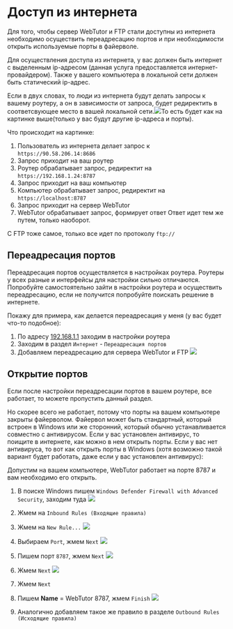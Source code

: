 # Доступ из интернета

Для того, чтобы сервер WebTutor и FTP стали доступны из интернета необходимо осуществить переадресацию портов и при необходимости открыть используемые порты в файерволе.

Для осуществления доступа из интернета, у вас должен быть интернет с выделенным ip-адресом \(данная услуга предоставляется интернет-провайдером\). Также у вашего компьютера в локальной сети должен быть статический ip-адрес.

Если в двух словах, то люди из интернета будут делать запросы к вашему роутеру, а он в зависимости от запроса, будет редиректить в соответсвующее место в вашей локальной сети.![](/Development/TestSystem/InternetAccess/1.jpg)То есть будет как на картинке выше\(только у вас будут другие ip-адреса и порты\).

Что происходит на картинке:

1. Пользователь из интернета делает запрос к `https://90.58.206.14:8686`
2. Запрос приходит на ваш роутер
3. Роутер обрабатывает запрос, редиректит на `https://192.168.1.24:8787`
4. Запрос приходит на ваш компьютер
5. Компьютер обрабатывает запрос, редиректит на `https://localhost:8787`
6. Запрос приходит на сервер WebTutor
7. WebTutor обрабатывает запрос, формирует ответ
   Ответ идет тем же путем, только наоборот.

C FTP тоже самое, только все идет по протоколу `ftp://`

## Переадресация портов

Переадресация портов осуществляется в настройках роутера. Роутеры у всех разные и интерфейсы для настройки сильно отличаются. Попробуйте самостоятельно зайти в настройки роутера и осуществить переадресацию, если не получится попробуйте поискать решение в интернете.

Покажу для примера, как делается переадресация у меня \(у вас будет что-то подобное\):

1. По адресу [192.168.1.1](/192.168.1.1) заходим в настройки роутера
2. Заходим в раздел `Интернет` - `Переадресация портов`
3. Добавляем переадресацию для сервера WebTutor и FTP
   ![](/Development/TestSystem/InternetAccess/2.jpg)

## Открытие портов

Если после настройки переадресации портов в вашем роутере, все работает, то можете пропустить данный раздел.

Но скорее всего не работает, потому что порты на вашем компьютере закрыты файерволом. Файервол может быть стандартный, который встроен в Windows или же сторонний, который обычно устанавливается совместно с антивирусом. Если у вас установлен антивирус, то поищите в интернете, как можно в нем открыть порты. Если у вас нет антивируса, то вот как открыть порты в Windows \(хотя возможно такой вариант будет работать, даже если у вас установлен антивирус\):  
  
Допустим на вашем компьютере, WebTutor работает на порте 8787 и вам необходимо его открыть.

1. В поиске Windows пишем `Windows Defender Firewall with Advanced Security`, заходим туда
   ![](/Development/TestSystem/InternetAccess/3.jpg)

2. Жмем на `Inbound Rules (Входящие правила)`
3. Жмем на `New Rule...`
   ![](/Development/TestSystem/InternetAccess/4.jpg)

4. Выбираем `Port`, жмем `Next`
   ![](/Development/TestSystem/InternetAccess/5.jpg)

5. Пишем порт `8787`, жмем `Next`
   ![](/Development/TestSystem/InternetAccess/6.jpg)

6. Жмем `Next`
   ![](/Development/TestSystem/InternetAccess/7.jpg)

7. Жмем `Next`
8. Пишем **Name** = WebTutor 8787, жмем `Finish`
   ![](/Development/TestSystem/InternetAccess/8.jpg)

9. Аналогично добавляем такое же правило в разделе `Outbound Rules (Исходящие правила)`




